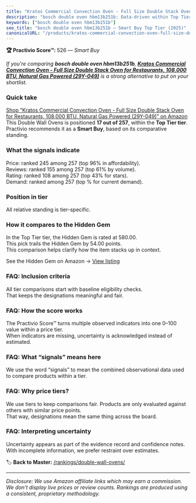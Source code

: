 ```yaml
---
title: "Kratos Commercial Convection Oven - Full Size Double Stack Oven for Restaurants, 108,000 BTU, Natural Gas Powered (29Y-049)"
description: "bosch double oven hbm13b251b: Data-driven within Top Tier ranking using the Practivio Score™. Positioned by quality, value, demand, findability, momentum."
keywords: ["bosch double oven hbm13b251b"]
seo_title: "bosch double oven hbm13b251b — Smart Buy Top Tier (2025)"
canonicalURL: "/products/kratos-commercial-convection-oven-full-size-double-stack-oven-for-restaurants-108000-btu-natural-gas-powered-29y-049-B0B4KL9KJW/"
---
```


**🏆 Practivio Score™:** 526 — _Smart Buy_


*If you're comparing **bosch double oven hbm13b251b**, **[Kratos Commercial Convection Oven - Full Size Double Stack Oven for Restaurants, 108,000 BTU, Natural Gas Powered (29Y-049)](https://www.amazon.com/dp/B0B4KL9KJW?tag=practivio-20)** is a strong alternative to put on your shortlist.*
### Quick take
[Shop “Kratos Commercial Convection Oven - Full Size Double Stack Oven for Restaurants, 108,000 BTU, Natural Gas Powered (29Y-049)” on Amazon](https://www.amazon.com/dp/B0B4KL9KJW?tag=practivio-20)
This Double Wall Ovens is positioned **17 out of 257**, within the **Top Tier tier**.  
Practivio recommends it as a **Smart Buy**, based on its comparative standing.

### What the signals indicate
Price: ranked 245 among 257 (top 96% in affordability).  
Reviews: ranked 155 among 257 (top 61% by volume).  
Rating: ranked 108 among 257 (top 43% for stars).  
Demand: ranked  among 257 (top % for current demand).

### Position in tier
All relative standing is tier-specific.

### How it compares to the Hidden Gem
In the Top Tier tier, the Hidden Gem is rated at 580.00.  
This pick trails the Hidden Gem by 54.00 points.  
This comparison helps clarify how the item stacks up in context.  

See the Hidden Gem on Amazon → [View listing](https://www.amazon.com/dp/B00N45FU58?tag=practivio-20)

### FAQ: Inclusion criteria
All tier comparisons start with baseline eligibility checks.  
That keeps the designations meaningful and fair.

### FAQ: How the score works
The Practivio Score™ turns multiple observed indicators into one 0–100 value within a price tier.  
When indicators are missing, uncertainty is acknowledged instead of estimated.

### FAQ: What “signals” means here
We use the word “signals” to mean the combined observational data used to compare products within a tier.

### FAQ: Why price tiers?
We use tiers to keep comparisons fair. Products are only evaluated against others with similar price points.  
That way, designations mean the same thing across the board.

### FAQ: Interpreting uncertainty
Uncertainty appears as part of the evidence record and confidence notes.  
With incomplete information, we prefer restraint over estimates.


🏷️ **Back to Master:** [/rankings/double-wall-ovens/](/rankings/double-wall-ovens/)

---
_Disclosure: We use Amazon affiliate links which may earn a commission. We don’t display live prices or review counts. Rankings are produced using a consistent, proprietary methodology._
